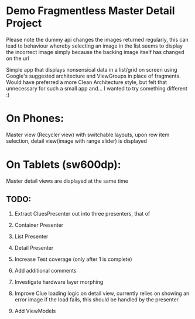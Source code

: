 # Demo Fragmentless Master Detail Project

Please note the dummy api changes the images returned regularly, this can lead to behaviour whereby selecting an image in the list seems to display the incorrect image simply because the backing image itself has changed on the url

Simple app that displays nonsensical data in a list/grid on screen using Google's suggested architecture and ViewGroups in place of fragments. Would have preferred a more Clean Architecture style, but felt that unnecessary for such a small app and... I wanted to try something different :)

# On Phones:
Master view (Recycler view) with switchable layouts, upon row item selection, detail view(image with range slider) is displayed

# On Tablets (sw600dp):
Master detail views are displayed at the same time


## TODO:

1. Extract CluesPresenter out into three presenters, that of
  1. Container Presenter
  2. List Presenter
  3. Detail Presenter

2. Increase Test coverage (only after 1 is complete)
3. Add additional comments
4. Investigate hardware layer morphing
5. Improve Clue loading logic on detail view, currently relies on showing an error image if the load fails, this should be handled by the presenter
6. Add ViewModels

